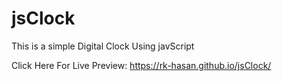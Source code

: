 # jsClock
This is a simple Digital Clock Using javScript

Click Here For Live Preview: https://rk-hasan.github.io/jsClock/
